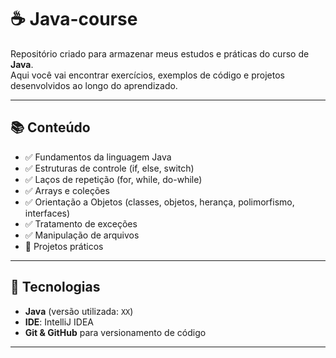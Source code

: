 # ☕ Java-course  


Repositório criado para armazenar meus estudos e práticas do curso de **Java**.  
Aqui você vai encontrar exercícios, exemplos de código e projetos desenvolvidos ao longo do aprendizado.

---

## 📚 Conteúdo
- ✅ Fundamentos da linguagem Java  
- ✅ Estruturas de controle (if, else, switch)  
- ✅ Laços de repetição (for, while, do-while)  
- ✅ Arrays e coleções  
- ✅ Orientação a Objetos (classes, objetos, herança, polimorfismo, interfaces)  
- ✅ Tratamento de exceções  
- ✅ Manipulação de arquivos  
- 🚀 Projetos práticos  

---

## 🚀 Tecnologias
- **Java** (versão utilizada: `XX`)  
- **IDE**: IntelliJ IDEA  
- **Git & GitHub** para versionamento de código  

---

